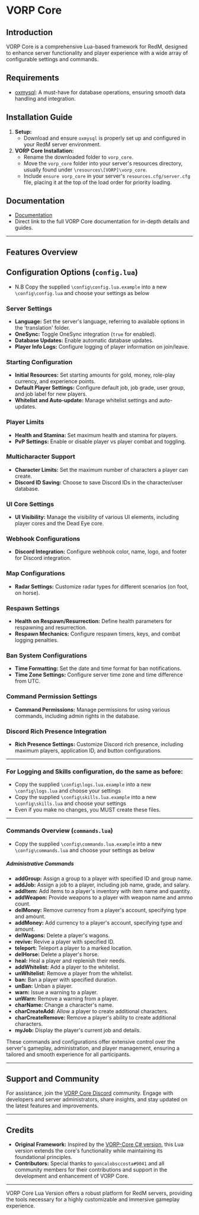 # VORP Core

## Introduction

VORP Core is a comprehensive Lua-based framework for RedM, designed to enhance server functionality and player experience with a wide array of configurable settings and commands.

## Requirements

- [oxmysql](https://github.com/overextended/oxmysql/releases): A must-have for database operations, ensuring smooth data handling and integration.

## Installation Guide

1. **Setup:**
   - Download and ensure `oxmysql` is properly set up and configured in your RedM server environment.
2. **VORP Core Installation:**
   - Rename the downloaded folder to `vorp_core`.
   - Move the `vorp_core` folder into your server's resources directory, usually found under `\resources\[VORP]\vorp_core`.
   - Include `ensure vorp_core` in your server's `resources.cfg/server.cfg` file, placing it at the top of the load order for priority loading.

## Documentation

- [Documentation](https://docs.vorp-core.com/introduction)
- Direct link to the full VORP Core documentation for in-depth details and guides.

---

## Features Overview

## Configuration Options (`config.lua`)
   - N.B Copy the supplied `\config\config.lua.example` into a new `\config\config.lua` and choose your settings as below

### Server Settings
- **Language:** Set the server's language, referring to available options in the 'translation' folder.
- **OneSync:** Toggle OneSync integration (`true` for enabled).
- **Database Updates:** Enable automatic database updates.
- **Player Info Logs:** Configure logging of player information on join/leave.

### Starting Configuration
- **Initial Resources:** Set starting amounts for gold, money, role-play currency, and experience points.
- **Default Player Settings:** Configure default job, job grade, user group, and job label for new players.
- **Whitelist and Auto-update:** Manage whitelist settings and auto-updates.

### Player Limits
- **Health and Stamina:** Set maximum health and stamina for players.
- **PvP Settings:** Enable or disable player vs player combat and toggling.

### Multicharacter Support
- **Character Limits:** Set the maximum number of characters a player can create.
- **Discord ID Saving:** Choose to save Discord IDs in the character/user database.

### UI Core Settings
- **UI Visibility:** Manage the visibility of various UI elements, including player cores and the Dead Eye core.

### Webhook Configurations
- **Discord Integration:** Configure webhook color, name, logo, and footer for Discord integration.

### Map Configurations
- **Radar Settings:** Customize radar types for different scenarios (on foot, on horse).

### Respawn Settings
- **Health on Respawn/Resurrection:** Define health parameters for respawning and resurrection.
- **Respawn Mechanics:** Configure respawn timers, keys, and combat logging penalties.

### Ban System Configurations
- **Time Formatting:** Set the date and time format for ban notifications.
- **Time Zone Settings:** Configure server time zone and time difference from UTC.

### Command Permission Settings
- **Command Permissions:** Manage permissions for using various commands, including admin rights in the database.

### Discord Rich Presence Integration
- **Rich Presence Settings:** Customize Discord rich presence, including maximum players, application ID, and button configurations.

---

### For Logging and Skills configuration, do the same as before:
   - Copy the supplied `\config\logs.lua.example` into a new `\config\logs.lua` and choose your settings
   - Copy the supplied `\config\skills.lua.example` into a new `\config\skills.lua` and choose your settings
   - Even if you make no changes, you MUST create these files.

---

### Commands Overview (`commands.lua`)
   - Copy the supplied `\config\commands.lua.example` into a new `\config\commands.lua` and choose your settings as below

##### Administrative Commands
- **addGroup:** Assign a group to a player with specified ID and group name.
- **addJob:** Assign a job to a player, including job name, grade, and salary.
- **addItem:** Add items to a player's inventory with item name and quantity.
- **addWeapon:** Provide weapons to a player with weapon name and ammo count.
- **delMoney:** Remove currency from a player's account, specifying type and amount.
- **addMoney:** Add currency to a player's account, specifying type and amount.
- **delWagons:** Delete a player's wagons.
- **revive:** Revive a player with specified ID.
- **teleport:** Teleport a player to a marked location.
- **delHorse:** Delete a player's horse.
- **heal:** Heal a player and replenish their needs.
- **addWhitelist:** Add a player to the whitelist.
- **unWhitelist:** Remove a player from the whitelist.
- **ban:** Ban a player with specified duration.
- **unBan:** Unban a player.
- **warn:** Issue a warning to a player.
- **unWarn:** Remove a warning from a player.
- **charName:** Change a character's name.
- **charCreateAdd:** Allow a player to create additional characters.
- **charCreateRemove:** Remove a player's ability to create additional characters.
- **myJob:** Display the player's current job and details.

These commands and configurations offer extensive control over the server's gameplay, administration, and player management, ensuring a tailored and smooth experience for all participants.

---

## Support and Community

For assistance, join the [VORP Core Discord](https://discord.gg/DHGVAbCj7N) community. Engage with developers and server administrators, share insights, and stay updated on the latest features and improvements.

---

## Credits

- **Original Framework:** Inspired by the [VORP-Core C# version](https://github.com/VORPCORE/VORP-Core/releases), this Lua version extends the core's functionality while maintaining its foundational principles.
- **Contributors:** Special thanks to `goncalobsccosta#9041` and all community members for their contributions and support in the development and enhancement of VORP Core.

---

VORP Core Lua Version offers a robust platform for RedM servers, providing the tools necessary for a highly customizable and immersive gameplay experience.
